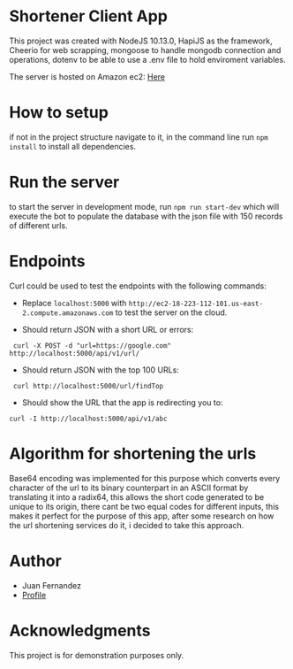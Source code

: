 # Shortener Client App

This project was created with NodeJS 10.13.0, HapiJS as the framework, Cheerio for web scrapping, 
mongoose to handle mongodb connection and operations, dotenv to be able to use a .env file to hold enviroment variables.

The server is hosted on Amazon ec2: [Here](http://ec2-18-223-112-101.us-east-2.compute.amazonaws.com)

# How to setup
if not in the project structure navigate to it, in the command line run `npm install` to install all dependencies.

# Run the server
to start the server in development mode, run `npm run start-dev` which will execute the bot to populate the database with
the json file with 150 records of different urls.

# Endpoints
Curl could be used to test the endpoints with the following commands:

 - Replace `localhost:5000` with `http://ec2-18-223-112-101.us-east-2.compute.amazonaws.com` to test the server on the cloud.
  
 - Should return JSON with a short URL or errors:
 
` curl -X POST -d "url=https://google.com" http://localhost:5000/api/v1/url/`

 - Should return JSON with the top 100 URLs:
 
` curl http://localhost:5000/url/findTop`

 - Should show the URL that the app is redirecting you to:
 
` curl -I http://localhost:5000/api/v1/abc `

# Algorithm for shortening the urls

Base64 encoding was implemented for this purpose which converts every character of the url to its binary counterpart in an ASCII format by translating it into a radix64,
this allows the short code generated to be unique to its origin, there cant be two equal codes for different inputs, this makes it perfect for the purpose of this app,
after some research on how the url shortening services do it, i decided to take this approach.

# Author
- Juan Fernandez 
- [Profile](https://github.com/juanf9224)

# Acknowledgments
This project is for demonstration purposes only.